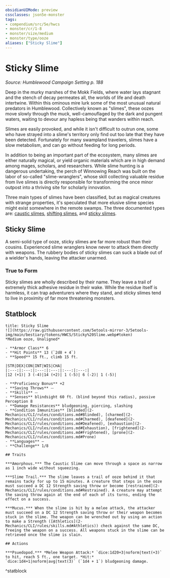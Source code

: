 ```yaml
---
obsidianUIMode: preview
cssclasses: json5e-monster
tags:
- compendium/src/5e/hwcs
- monster/cr/1-8
- monster/size/medium
- monster/type/ooze
aliases: ["Sticky Slime"]
---
```

# Sticky Slime
*Source: Humblewood Campaign Setting p. 188*  

Deep in the murky marshes of the Mokk Fields, where water lays stagnant and the stench of decay permeates all, the worlds of life and death intertwine. Within this ominous mire lurk some of the most unusual natural predators in Humblewood. Collectively known as "slimes", these oozes move slowly through the muck, well-camouflaged by the dark and pungent waters, waiting to devour any hapless being that wanders within reach.

Slimes are easily provoked, and while it isn't difficult to outrun one, some who have strayed into a slime's territory only find out too late that they have been detected. Fortunately for many swampland travelers, slimes have a slow metabolism, and can go without feeding for long periods.

In addition to being an important part of the ecosystem, many slimes are either naturally magical, or yield organic materials which are in high demand among mages, scholars, and researchers. While slime hunting is a dangerous undertaking, the perch of Winnowing Reach was built on the labor of so-called "slime-wranglers", whose skill collecting valuable residue from live slimes is directly responsible for transforming the once minor outpost into a thriving site for scholarly innovation.

Three main types of slimes have been classified, but as magical creatures with strange properties, it's speculated that more elusive slime species might exist somewhere in the remote swamps. The three documented types are: [caustic slimes](2-Mechanics/CLI/bestiary/ooze/caustic-slime-hwcs.md), [shifting slimes](2-Mechanics/CLI/bestiary/ooze/shifting-slime-hwcs.md), and [sticky slimes](2-Mechanics/CLI/bestiary/ooze/sticky-slime-hwcs.md).

## Sticky Slime

A semi-solid type of ooze, sticky slimes are far more robust than their cousins. Experienced slime wranglers know never to attack them directly with weapons. The rubbery bodies of sticky slimes can suck a blade out of a wielder's hands, leaving the attacker unarmed.

### True to Form

Sticky slimes are wholly described by their name. They leave a trail of extremely thick adhesive residue in their wake. While the residue itself is harmless, it can trap adventurers where they stand, and sticky slimes tend to live in proximity of far more threatening monsters.

## Statblock

```ad-statblock
title: Sticky Slime
![](https://raw.githubusercontent.com/5etools-mirror-3/5etools-img/main/bestiary/tokens/HWCS/Sticky%20Slime.webp#token)
*Medium ooze, Unaligned*

- **Armor Class** 6
- **Hit Points** 13 (`2d8 + 4`)
- **Speed** 15 ft., climb 15 ft.

|STR|DEX|CON|INT|WIS|CHA|
|:---:|:---:|:---:|:---:|:---:|:---:|
|12 (+1)| 3 (-4)|14 (+2)| 1 (-5)| 6 (-2)| 1 (-5)|

- **Proficiency Bonus** +2
- **Saving Throws** ⏤
- **Skills** ⏤
- **Senses** blindsight 60 ft. (blind beyond this radius), passive Perception 8
- **Damage Resistances** bludgeoning, piercing, slashing
- **Condition Immunities** [blinded](2-Mechanics/CLI/rules/conditions.md#Blinded), [charmed](2-Mechanics/CLI/rules/conditions.md#Charmed), [deafened](2-Mechanics/CLI/rules/conditions.md#Deafened), [exhaustion](2-Mechanics/CLI/rules/conditions.md#Exhaustion), [frightened](2-Mechanics/CLI/rules/conditions.md#Frightened), [prone](2-Mechanics/CLI/rules/conditions.md#Prone)
- **Languages** —
- **Challenge** 1/8

## Traits

***Amorphous.*** The Caustic Slime can move through a space as narrow as 1 inch wide without squeezing.

***Slime Trail.*** The slime leaves a trail of ooze behind it that remains tacky for up to 15 minutes. A creature that steps in the ooze must succeed a DC 12 Strength saving throw or become [restrained](2-Mechanics/CLI/rules/conditions.md#Restrained). A creature may attempt the saving throw again at the end of each of its turns, ending the effect on a success.

***Mucus.*** When the slime is hit by a melee attack, the attacker must succeed on a DC 12 Strength saving throw or their weapon becomes stuck in the slime. The weapon can be wrenched out by using an action to make a Strength ([Athletics](2-Mechanics/CLI/rules/skills.md#Athletics)) check against the same DC, freeing the weapon on a success. All weapons stuck in the slime can be retrieved once the slime is slain.

## Actions

***Psuedopod.*** *Melee Weapon Attack:* `dice:1d20+3|noform|text(+3)` to hit, reach 5 ft., one target. *Hit:* `dice:1d4+1|noform|avg|text(3)` (`1d4 + 1`) bludgeoning damage.
```
^statblock